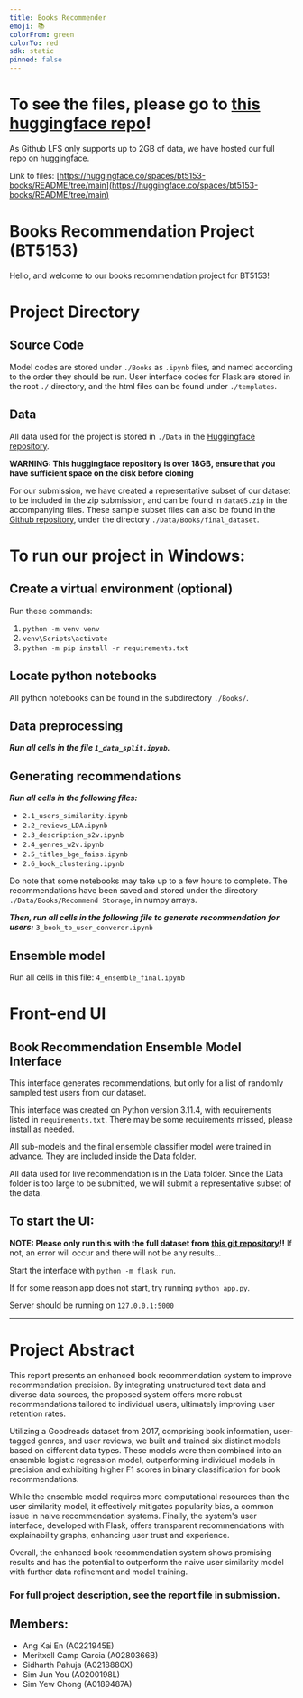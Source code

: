 ```yaml
---
title: Books Recommender
emoji: 📚
colorFrom: green
colorTo: red
sdk: static
pinned: false
---
```


# To see the files, please go to [this huggingface repo](https://huggingface.co/spaces/bt5153-books/README/tree/main)!
As Github LFS only supports up to 2GB of data, we have hosted our full repo on huggingface.

Link to files: [https://huggingface.co/spaces/bt5153-books/README/tree/main](https://huggingface.co/spaces/bt5153-books/README/tree/main)

# Books Recommendation Project (BT5153)

Hello, and welcome to our books recommendation project for BT5153!

# Project Directory

## Source Code
Model codes are stored under `./Books` as `.ipynb` files, and named according to the order they should be run. 
User interface codes for Flask are stored in the root `./` directory, and the html files can be found under `./templates`.

## Data
All data used for the project is stored in `./Data` in the [Huggingface repository](https://huggingface.co/spaces/bt5153-books/README/tree/main).

**WARNING: This huggingface repository is over 18GB, ensure that you have sufficient space on the disk before cloning**

For our submission, we have created a representative subset of our dataset to be included in the zip submission, and can be found in `data05.zip` in the accompanying files. These sample subset files can also be found in the [Github repository](https://github.com/lyncsghrk/BT5153-Books), under the directory `./Data/Books/final_dataset`.

# To run our project in Windows:

## Create a virtual environment (optional) 
Run these commands:
1. `python -m venv venv`
2. `venv\Scripts\activate`
3. `python -m pip install -r requirements.txt`

## Locate python notebooks
All python notebooks can be found in the subdirectory `./Books/`.

## Data preprocessing
***Run all cells in the file `1_data_split.ipynb`.***

## Generating recommendations
***Run all cells in the following files:***
* `2.1_users_similarity.ipynb`
* `2.2_reviews_LDA.ipynb`
* `2.3_description_s2v.ipynb`
* `2.4_genres_w2v.ipynb`
* `2.5_titles_bge_faiss.ipynb`
* `2.6_book_clustering.ipynb`

Do note that some notebooks may take up to a few hours to complete.
The recommendations have been saved and stored under the directory `./Data/Books/Recommend Storage`, in numpy arrays.

***Then, run all cells in the following file to generate recommendation for users:***
`3_book_to_user_converer.ipynb`

## Ensemble model
Run all cells in this file: `4_ensemble_final.ipynb`


# Front-end UI
## Book Recommendation Ensemble Model Interface

This interface generates recommendations, but only for a list of randomly sampled test users from our dataset.

This interface was created on Python version 3.11.4, with requirements listed in `requirements.txt`.
There may be some requirements missed, please install as needed.

All sub-models and the final ensemble classifier model were trained in advance. They are included inside the Data folder.

All data used for live recommendation is in the Data folder. Since the Data folder is too large to be submitted, we will submit a representative subset of the data.

## To start the UI:
**NOTE: Please only run this with the full dataset from [this git repository](https://huggingface.co/spaces/bt5153-books/README/tree/main)!!** If not, an error will occur and there will not be any results...

Start the interface with `python -m flask run`.

If for some reason app does not start, try running `python app.py`.

Server should be running on `127.0.0.1:5000`


----------------------------------------------------------------

# Project Abstract
This report presents an enhanced book recommendation system to improve recommendation precision. By integrating unstructured text data and diverse data sources, the proposed system offers more robust recommendations tailored to individual users, ultimately improving user retention rates.

Utilizing a Goodreads dataset from 2017, comprising book information, user-tagged genres, and user reviews, we built and trained six distinct models based on different data types. These models were then combined into an ensemble logistic regression model, outperforming individual models in precision and exhibiting higher F1 scores in binary classification for book recommendations.

While the ensemble model requires more computational resources than the user similarity model, it effectively mitigates popularity bias, a common issue in naive recommendation systems. Finally, the system's user interface, developed with Flask, offers transparent recommendations with explainability graphs, enhancing user trust and experience. 

Overall, the enhanced book recommendation system shows promising results and has the potential to outperform the naive user similarity model with further data refinement and model training.

### For full project description, see the report file in submission.

## Members:
* Ang Kai En (A0221945E)
* Meritxell Camp Garcia (A0280366B)
* Sidharth Pahuja (A0218880X)
* Sim Jun You (A0200198L)
* Sim Yew Chong (A0189487A)
